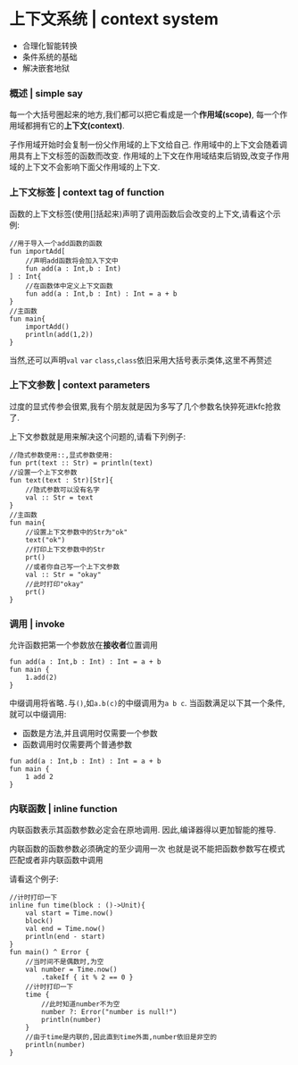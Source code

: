 # 上下文系统 | context system
+ 合理化智能转换
+ 条件系统的基础
+ 解决嵌套地狱
### 概述 | simple say
每一个大括号圈起来的地方,我们都可以把它看成是一个**作用域(scope)**,
每一个作用域都拥有它的**上下文(context)**.

子作用域开始时会复制一份父作用域的上下文给自己.
作用域中的上下文会随着调用具有上下文标签的函数而改变.
作用域的上下文在作用域结束后销毁,改变子作用域的上下文不会影响下面父作用域的上下文.
### 上下文标签 | context tag of function
函数的上下文标签(使用[]括起来)声明了调用函数后会改变的上下文,请看这个示例:
```
//用于导入一个add函数的函数
fun importAdd[
    //声明add函数将会加入下文中
    fun add(a : Int,b : Int)
] : Int{
    //在函数体中定义上下文函数
    fun add(a : Int,b : Int) : Int = a + b
}
//主函数
fun main{
    importAdd()
    println(add(1,2))
}
```
当然,还可以声明`val` `var` `class`,`class`依旧采用大括号表示类体,这里不再赘述
### 上下文参数 | context parameters
过度的显式传参会很累,我有个朋友就是因为多写了几个参数名快猝死进kfc抢救了.

上下文参数就是用来解决这个问题的,请看下列例子:
```
//隐式参数使用::,显式参数使用:
fun prt(text :: Str) = println(text)
//设置一个上下文参数
fun text(text : Str)[Str]{
    //隐式参数可以没有名字
    val :: Str = text
}
//主函数
fun main{
    //设置上下文参数中的Str为"ok"
    text("ok")
    //打印上下文参数中的Str
    prt()
    //或者你自己写一个上下文参数
    val :: Str = "okay"
    //此时打印"okay"
    prt()
}
```
### 调用 | invoke
允许函数把第一个参数放在**接收者**位置调用
```
fun add(a : Int,b : Int) : Int = a + b
fun main {
    1.add(2)
}
```
中缀调用将省略`.`与`()`,如`a.b(c)`的中缀调用为`a b c`.
当函数满足以下其一个条件,就可以中缀调用:
+ 函数是方法,并且调用时仅需要一个参数
+ 函数调用时仅需要两个普通参数
```
fun add(a : Int,b : Int) : Int = a + b
fun main {
    1 add 2
}
```
### 内联函数 | inline function
内联函数表示其函数参数必定会在原地调用.
因此,编译器得以更加智能的推导.

内联函数的函数参数必须确定的至少调用一次
也就是说不能把函数参数写在模式匹配或者非内联函数中调用

请看这个例子:
```
//计时打印一下
inline fun time(block : ()->Unit){
    val start = Time.now()
    block()
    val end = Time.now()
    println(end - start)
}
fun main() ^ Error {
    //当时间不是偶数时,为空
    val number = Time.now()
        .takeIf { it % 2 == 0 }
    //计时打印一下
    time {
        //此时知道number不为空
        number ?: Error("number is null!")
        println(number)
    }
    //由于time是内联的,因此直到time外面,number依旧是非空的
    println(number)
}
```